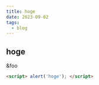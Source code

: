 ```yaml
---
title: hoge
date: 2023-09-02
tags:
  - blog
---
```


## hoge
&foo
<hoge>
```html
<script> alert('hoge'); </script>
```
